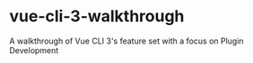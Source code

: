 # vue-cli-3-walkthrough
A walkthrough of Vue CLI 3's feature set with a focus on Plugin Development
